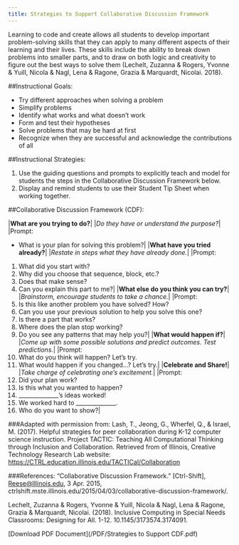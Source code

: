 ```yaml
---
title: Strategies to Support Collaborative Discussion Framework
---
```


Learning to code and create allows all students to develop important problem-solving skills that they can apply to many different aspects of their learning and their lives. These skills include the ability to break down problems into smaller parts, and to draw on both logic and creativity to figure out the best ways to solve them (Lechelt, Zuzanna & Rogers, Yvonne & Yuill, Nicola & Nagl, Lena & Ragone, Grazia & Marquardt, Nicolai. 2018).

##Instructional Goals:
* Try different approaches when solving a problem
* Simplify problems
* Identify what works and what doesn’t work
* Form and test their hypotheses
* Solve problems that may be hard at first
* Recognize when they are successful and acknowledge the contributions of all

##Instructional Strategies:
1. Use the guiding questions and prompts to explicitly teach and model for students the steps in the Collaborative Discussion Framework below.
2. Display and remind students to use their Student Tip Sheet when working together.


##Collaborative Discussion Framework (CDF):

|**What are you trying to do?**|
|*Do they have or understand the purpose?*|
|Prompt:
* What is your plan for solving this problem?|
|**What have you tried already?**|
|*Restate in steps what they have already done.*|
|Prompt:
1. What did you start with?
2. Why did you choose that sequence, block, etc.?
3. Does that make sense?
4. Can you explain this part to me?|
|**What else do you think you can try?**|
|*Brainstorm, encourage students to take a chance.*|
|Prompt:
1. Is this like another problem you have solved? How?
2. Can you use your previous solution to help you solve this one?
3. Is there a part that works?
4. Where does the plan stop working?
5. Do you see any patterns that may help you?|
|**What would happen if?**|
|*Come up with some possible solutions and predict outcomes. Test predictions.*|
|Prompt:
1. What do you think will happen? Let’s try.
2. What would happen if you changed...? Let’s try.|
|**Celebrate and Share!**|
|*Take charge of celebrating one’s excitement.*|
|Prompt:
1. Did your plan work?
2. Is this what you wanted to happen?
3. ______________’s ideas worked!
4. We worked hard to ______________.
5. Who do you want to show?|

###Adapted with permission from:
Lash, T., Jeong, G., Wherfel, Q., & Israel, M. (2017). Helpful strategies for peer collaboration during K-12 computer science instruction. Project TACTIC: Teaching All Computational Thinking through
Inclusion and Collaboration. Retrieved from of Illinois, Creative Technology Research Lab website: https://CTRL.education.illinois.edu/TACTICal/Collaboration

###References:
“Collaborative Discussion Framework.” [Ctrl-Shift], Reese@Illinois.edu, 3 Apr. 2015, ctrlshift.mste.illinois.edu/2015/04/03/collaborative-discussion-framework/.

Lechelt, Zuzanna & Rogers, Yvonne & Yuill, Nicola & Nagl, Lena & Ragone, Grazia & Marquardt, Nicolai. (2018). Inclusive Computing in Special Needs Classrooms: Designing for All. 1-12. 10.1145/3173574.3174091.



[Download PDF Document](/PDF/Strategies to Support CDF.pdf)
